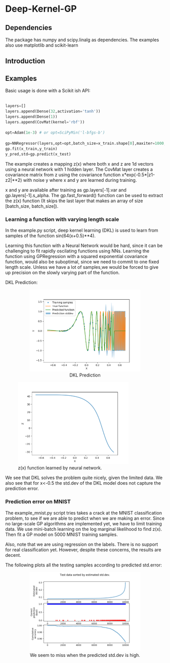 # Deep-Kernel-GP

## Dependencies
The package has numpy and scipy.linalg as dependencies.
The examples also use matplotlib and scikit-learn

## Introduction

## Examples
Basic usage is done with a Scikit ish API:

```python

layers=[]
layers.append(Dense(32,activation='tanh'))
layers.append(Dense(1))
layers.append(CovMat(kernel='rbf'))

opt=Adam(1e-3) # or opt=SciPyMin('l-bfgs-b')

gp=NNRegressor(layers,opt=opt,batch_size=x_train.shape[0],maxiter=1000,gp=True,verbose=True)
gp.fit(x_train,y_train)
y_pred,std=gp.predict(x_test)

```

The example creates a mapping z(x) where both x and z are 1d vectors using a neural network with 1 hidden layer.
The CovMat layer creates a covariance matrix from z using the covariance function x\*exp(-0.5*|z1-z2|**2) with noise y where x and y are learned during training. 

x and y are available after training as gp.layers[-1].var and gp.layers[-1].s_alpha.
The gp.fast_forward() function can be used to extract the z(x) function (It skips the last layer that makes an array of size [batch_size, batch_size]).

### Learning a function with varying length scale

In the example.py script, deep kernel learning (DKL) is used to learn from samples of the function sin(64(x+0.5)**4).

Learning this function with a Neural Network would be hard, since it can be challenging to fit rapidly oscilating functions using NNs.
Learning the function using GPRegression with a squared exponential covariance function, would also be suboptimal, since we need to commit to one fixed length scale.
Unless we have a lot of samples,we would be forced to give up precision on the slowly varying part of the function.

DKL Prediction:

<p align="center">
<figure align="center">
  
  <img src="ex1_1.png" width="350"/> 
  <figcaption>DKL Prediction</figcaption>
 
  
</figure>
<figure>
  <img src="ex1_2.png" width="350"/> 
  <figcaption> z(x) function learned by neural network.</figcaption>
</figure>
</p>

We see that DKL solves the problem quite nicely, given the limited data. We also see that for x<-0.5 the std.dev of the DKL model does not capture the prediction error.

### Prediction error on MNIST

The example_mnist.py script tries takes a crack at the MNIST classification problem, to see if we are able to predict when we are making an error.
Since no large-scale GP algorithms are implemented yet, we have to limit training data. We use mini-batch learning on the log marginal likelihood to find z(x). 
Then fit a GP model on 5000 MNIST training samples. 

Also, note that we are using regression on the labels. There is no support for real classification yet. However, despite these concerns, the results are decent.

The following plots all the testing samples according to predicted std.error:

<p align="center">
<figure align="center">
  
  <img src="ex2_1.png" width="350"/> 
  <figcaption>We seem to miss when the predicted std.dev is high.</figcaption>
</p>